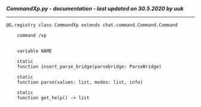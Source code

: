 ***CommandXp.py - documentation - last updated on 30.5.2020 by uuk***
___

    @G.registry class CommandXp extends chat.command.Command.Command
        
        command /xp


        variable NAME

        static
        function insert_parse_bridge(parsebridge: ParseBridge)

        static
        function parse(values: list, modes: list, info)

        static
        function get_help() -> list